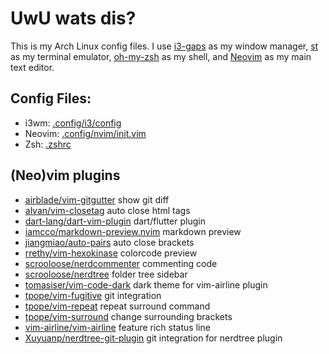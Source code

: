 # UwU wats dis?

This is my Arch Linux config files.
I use
[i3-gaps](https://github.com/Airblader/i3) as my window manager,
[st](https://st.suckless.org/) as my terminal emulator,
[oh-my-zsh](https://github.com/ohmyzsh/ohmyzsh) as my shell, and
[Neovim](https://github.com/neovim/neovim) as my main text editor.

## Config Files:

- i3wm: [.config/i3/config](https://github.com/lepiku/arch-dotfiles/blob/master/.config/i3/config)
- Neovim: [.config/nvim/init.vim](https://github.com/lepiku/arch-dotfiles/blob/master/.config/nvim/init.vim)
- Zsh: [.zshrc](https://github.com/lepiku/arch-dotfiles/blob/master/.zshrc)

## (Neo)vim plugins

- [airblade/vim-gitgutter](https://github.com/airblade/vim-gitgutter) show git diff
- [alvan/vim-closetag](https://github.com/alvan/vim-closetag) auto close html tags
- [dart-lang/dart-vim-plugin](https://github.com/dart-lang/dart-vim-plugin) dart/flutter plugin
- [iamcco/markdown-preview.nvim](https://github.com/iamcco/markdown-preview.nvim) markdown preview
- [jiangmiao/auto-pairs](https://github.com/jiangmiao/auto-pairs) auto close brackets
- [rrethy/vim-hexokinase](https://github.com/rrethy/vim-hexokinase) colorcode preview
- [scrooloose/nerdcommenter](https://github.com/scrooloose/nerdcommenter) commenting code
- [scrooloose/nerdtree](https://github.com/scrooloose/nerdtree) folder tree sidebar
- [tomasiser/vim-code-dark](https://github.com/tomasiser/vim-code-dark) dark theme for vim-airline plugin
- [tpope/vim-fugitive](https://github.com/tpope/vim-fugitive) git integration
- [tpope/vim-repeat](https://github.com/tpope/vim-repeat) repeat surround command
- [tpope/vim-surround](https://github.com/tpope/vim-surround) change surrounding brackets
- [vim-airline/vim-airline](https://github.com/vim-airline/vim-airline) feature rich status line
- [Xuyuanp/nerdtree-git-plugin](https://github.com/Xuyuanp/nerdtree-git-plugin) git integration for nerdtree plugin
